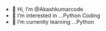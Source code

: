 - 👋 Hi, I’m @Akashkumarcode
- 👀 I’m interested in ...Python Coding
- 🌱 I’m currently learning ...Python
  

<!---
Akashkumarcode/Akashkumarcode is a ✨ special ✨ repository because its `README.md` (this file) appears on your GitHub profile.
You can click the Preview link to take a look at your changes.
--->
